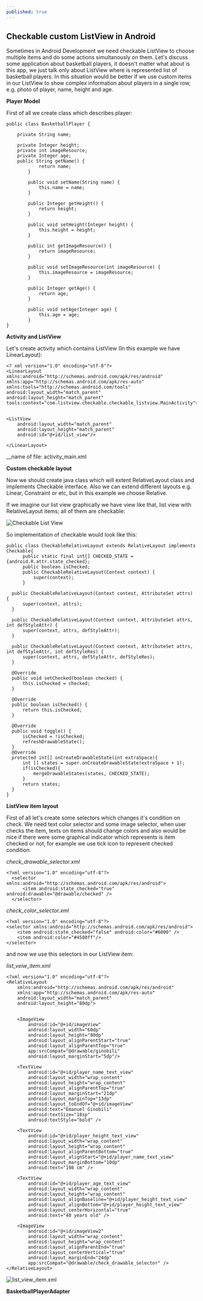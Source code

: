 ```yaml
---
published: true
---
```

## Checkable custom ListView in Android

Sometimes in Android Development we need checkable ListView  to choose multiple items and do some actions simultanously on them. Let's discuss some application about basketball players, it doesn't matter what about is this app, we just talk only about ListView where is represented list of basketball players. In this situation would be better if we use custom items in our ListView to show complex information about players in a single row, e.g. photo of player, name, height and age.

**Player Model**



First of all we create class which describes player:




    public class BasketballPlayer {

        private String name;
        
        private Integer height;
        private int imageResource;
        private Integer age;
        public String getName() {
                return name;
            }
        
            public void setName(String name) {
                this.name = name;
            }
        
            public Integer getHeight() {
                return height;
            }
        
            public void setHeight(Integer height) {
                this.height = height;
            }
        
            public int getImageResource() {
                return imageResource;
            }
        
            public void setImageResource(int imageResource) {
                this.imageResource = imageResource;
            }
        
            public Integer getAge() {
                return age;
            }
        
            public void setAge(Integer age) {
                this.age = age;
            }
    }

**Activity and ListView**

Let's create activity which contains ListView (In this example we have LinearLayout): 
	
    <? xml version="1.0" encoding="utf-8"?>
	<LinearLayout xmlns:android="http://schemas.android.com/apk/res/android"
    xmlns:app="http://schemas.android.com/apk/res-auto"
    xmlns:tools="http://schemas.android.com/tools"
    android:layout_width="match_parent"
    android:layout_height="match_parent"
    tools:context="com.listview.checkable.checkable_listview.MainActivity">


    <ListView
        android:layout_width="match_parent"
        android:layout_height="match_parent"
        android:id="@+id/list_view"/>

	</LinearLayout>
    
 __name of file: activity_main.xml
 
 
 
**Custom checkable layout**

Now we should create java class which will extent RelativeLayout class and implements Checkable interface. Also we can extend different layouts e.g. Linear, Constraint or etc, but in this example we choose Relative.

If we imagine our list view graphically we have view like that, list view with RelativeLayout items; all of them are checkable:

![Checkable List View]({{site.baseurl}}/https://lh3.googleusercontent.com/46I3EOZ_ZX2rC2VDr7AY2hWSP8wrm5cCqbrPXZpHxZTAkzMNC-TgThulj7P-ch79PfuG3UGy2tGOp_dFgD_ftjHF2Q0r6Ky32omLCivMkFqjNEz9IU74Dl6l_PayPXkMXj9Jhj_gLbk7pBYgZfWXiG1t_yi1p135YBpASLtMSdUJpiekiaCI8FxlkbvA2d5U0lvdndfoh9i11V5DS3z2Huq-Q_Wqf2i0Fy58a8rzYlmxHPS0SG1wL9JoJ8dol6nKSp2SztDLgI3pL-A31D-3P1D3cIDMcgDS3UMEHdbJix2SaSIJsaQ9hTqJzLHHp44H1M97l7Nri2yBAUyL8iTEx5vCYzUazo004w4RtZ2C9Qh3OPKfbqhP7ZKJKdx737fkgmhOPrCPifktrHQsU-0obXZd4sQBesiO2gbES-RFpLURqFTPZoRRJRaXJ5521HV2DMqmOBvynf90tYtTy5ab4WZvzB5DshTaACrHIz99Mb79LeOhk3KeA42ACMnW5-kvzCxiW0c8lLci7RPVEbqWTxeMNvcm-WYW4no9HYObmjy0NpMSurh_7d9OP-uPtPYNiOzeCsYxh1Ogrg9ymlx9k9BP_qf3RkZwYpJX7t8WsQ=w358-h593-no)


So implementation of checkable would look like this:

    public class CheckableRelativeLayout extends RelativeLayout implements Checkable{
          public static final int[] CHECKED_STATE = {android.R.attr.state_checked};
          public boolean isChecked;
          public CheckableRelativeLayout(Context context) {
              super(context);
          }

      public CheckableRelativeLayout(Context context, AttributeSet attrs) {
          super(context, attrs);
      }

      public CheckableRelativeLayout(Context context, AttributeSet attrs, int defStyleAttr) {
          super(context, attrs, defStyleAttr);
      }

      public CheckableRelativeLayout(Context context, AttributeSet attrs, int defStyleAttr, int defStyleRes) {
          super(context, attrs, defStyleAttr, defStyleRes);
      }

      @Override
      public void setChecked(boolean checked) {
          this.isChecked = checked;
      }

      @Override
      public boolean isChecked() {
          return this.isChecked;
      }

      @Override
      public void toggle() {
          isChecked = !isChecked;
          refreshDrawableState();
      }
      @Override
      protected int[] onCreateDrawableState(int extraSpace){
          int [] states = super.onCreateDrawableState(extraSpace + 1);
          if(isChecked){
              mergeDrawableStates(states, CHECKED_STATE);
          }
          return states;
      }
	}

**ListView item layout**

First of all let's create some selectors which changes it's condition on check. We need text color selector and some image selector, when user checks the item, texts on items should change colors and also would be nice if there were some graphical indicator which represents is item checked or not, for example we use tick icon to represent checked condition.

_check_drawable_selector.xml_

	<?xml version="1.0" encoding="utf-8"?>
      <selector xmlns:android="http://schemas.android.com/apk/res/android">
          <item android:state_checked="true" android:drawable="@drawable/checked" />
      </selector>

_check_color_selector.xml_

    <?xml version="1.0" encoding="utf-8"?>
    <selector xmlns:android="http://schemas.android.com/apk/res/android">
        <item android:state_checked="false" android:color="#6000" />
        <item android:color="#4580ff"/>
    </selector>


and now we use this selectors in our ListView item:

_list_veiw_item.xml_

    <?xml version="1.0" encoding="utf-8"?>
    <RelativeLayout
        xmlns:android="http://schemas.android.com/apk/res/android"
        xmlns:app="http://schemas.android.com/apk/res-auto"
        android:layout_width="match_parent"
        android:layout_height="80dp">


        <ImageView
            android:id="@+id/imageView"
            android:layout_width="60dp"
            android:layout_height="80dp"
            android:layout_alignParentStart="true"
            android:layout_alignParentTop="true"
            app:srcCompat="@drawable/ginobili"
            android:layout_marginStart="5dp"/>

        <TextView
            android:id="@+id/player_name_text_view"
            android:layout_width="wrap_content"
            android:layout_height="wrap_content"
            android:layout_alignParentTop="true"
            android:layout_marginStart="21dp"
            android:layout_marginTop="13dp"
            android:layout_toEndOf="@+id/imageView"
            android:text="Emanuel Ginobili"
            android:textSize="18sp"
            android:textStyle="bold" />

        <TextView
            android:id="@+id/player_height_text_view"
            android:layout_width="wrap_content"
            android:layout_height="wrap_content"
            android:layout_alignParentBottom="true"
            android:layout_alignStart="@+id/player_name_text_view"
            android:layout_marginBottom="10dp"
            android:text="198 cm" />

        <TextView
            android:id="@+id/player_age_text_view"
            android:layout_width="wrap_content"
            android:layout_height="wrap_content"
            android:layout_alignBaseline="@+id/player_height_text_view"
            android:layout_alignBottom="@+id/player_height_text_view"
            android:layout_centerHorizontal="true"
            android:text="40 years old" />

        <ImageView
            android:id="@+id/imageView2"
            android:layout_width="wrap_content"
            android:layout_height="wrap_content"
            android:layout_alignParentEnd="true"
            android:layout_centerVertical="true"
            android:layout_marginEnd="24dp"
            app:srcCompat="@drawable/check_drawable_selector" />
    </RelativeLayout>

![list_view_item.xml](https://lh3.googleusercontent.com/YmycOtoZKepin7MpKo2eZyNznQ33yzlMQplGluqvupvBxDYo_AvvnifZenmz1D4g8AEptCaJ0zZ4JpZj-qP3mufqFvmIpSOBkyteuqWeW1zjWpP-STW8Ckzs6wLaDX0A-y8BfI0WWOdhAoPgQ2VthvqzQeCaSw1xDtfAowXEWAwh6hek02Qq_VdJWk5_s2uGOZeAs2qJj_37iyB_N5iN6r3IluvxhUakcE2iofBSCqf10GBEJxgogYUFmqmltVYUOBeu6-ZUhsczAWrJ79-6zB5H9zFArs3rYHamWBf_9b51gHYWWddZoy52DwconzVkspDKAk0oExSgvjN74bE6vS1zHPZtqJjyrNsCIw5jTaotURlwQc5RrpUQmmshkjnfwbiMgnf1TlhqN_Rc7q4lWSySWjXWPqL1netlnwXndsrxEA6MG04-x_oabrofSYwJT0uENI6KJ9rMoUqxoLok-r967QId8a2QU5fnMm8cux-cXs8dxGi_wwnWhorInIkag6Fy2KfRmM9TyndNQFRs-J-OMvppIquNbTwZxg98stjCi_G5YkO17dwB_3U-wduLHBzkZ9ZHMMmMmwntO3BlqaRLEk3YTYEV3AlitOnIHA=w383-h81-no)


 **BasketballPlayerAdapter**

